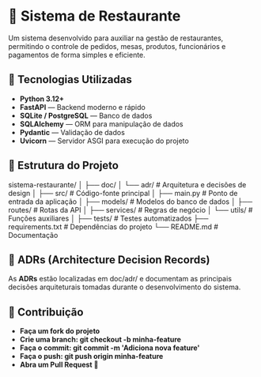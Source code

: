 # 🍝 Sistema de Restaurante

Um sistema desenvolvido para auxiliar na gestão de restaurantes, permitindo o controle de pedidos, mesas, produtos, funcionários e pagamentos de forma simples e eficiente.

## 🚀 Tecnologias Utilizadas

- **Python 3.12+**
- **FastAPI** — Backend moderno e rápido
- **SQLite / PostgreSQL** — Banco de dados
- **SQLAlchemy** — ORM para manipulação de dados
- **Pydantic** — Validação de dados
- **Uvicorn** — Servidor ASGI para execução do projeto

## 📁 Estrutura do Projeto

sistema-restaurante/
│
├── doc/
│ └── adr/ # Arquitetura e decisões de design
│
├── src/ # Código-fonte principal
│ ├── main.py # Ponto de entrada da aplicação
│ ├── models/ # Modelos do banco de dados
│ ├── routes/ # Rotas da API
│ ├── services/ # Regras de negócio
│ └── utils/ # Funções auxiliares
│
├── tests/ # Testes automatizados
├── requirements.txt # Dependências do projeto
└── README.md # Documentação

## 🧠 ADRs (Architecture Decision Records)

As **ADRs** estão localizadas em doc/adr/ e documentam as principais decisões arquiteturais tomadas durante o desenvolvimento do sistema.

## 🤝 Contribuição

- **Faça um fork do projeto**
- **Crie uma branch: git checkout -b minha-feature**
- **Faça o commit: git commit -m 'Adiciona nova feature'**
- **Faça o push: git push origin minha-feature**
- **Abra um Pull Request 🚀**